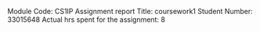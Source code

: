Module Code: CS1IP
Assignment report Title: coursework1
Student Number: 33015648
Actual hrs spent for the assignment: 8
